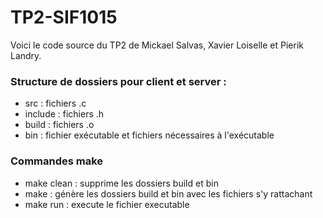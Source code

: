 # TP2-SIF1015

Voici le code source du TP2 de Mickael Salvas, Xavier Loiselle et Pierik Landry.

### Structure de dossiers pour client et server :
- src : fichiers .c
- include : fichiers .h
- build : fichiers .o
- bin : fichier exécutable et fichiers nécessaires à l'exécutable

### Commandes make
- make clean : supprime les dossiers build et bin
- make : génère les dossiers build et bin avec les fichiers s'y rattachant
- make run : execute le fichier executable